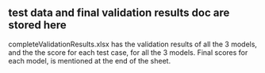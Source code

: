 ## test data and final validation results doc are stored here

completeValidationResults.xlsx has the validation results of all the 3 models, and the the score for each test case, for all the 3 models.
Final scores for each model, is mentioned at the end of the sheet.
